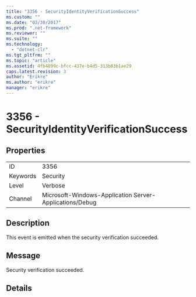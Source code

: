```yaml
---
title: "3356 - SecurityIdentityVerificationSuccess"
ms.custom: ""
ms.date: "03/30/2017"
ms.prod: ".net-framework"
ms.reviewer: ""
ms.suite: ""
ms.technology: 
  - "dotnet-clr"
ms.tgt_pltfrm: ""
ms.topic: "article"
ms.assetid: 4fb4899c-bfcc-437e-b4d5-313b83b1ae29
caps.latest.revision: 3
author: "Erikre"
ms.author: "erikre"
manager: "erikre"
---
```

# 3356 - SecurityIdentityVerificationSuccess
## Properties  
  
|||  
|-|-|  
|ID|3356|  
|Keywords|Security|  
|Level|Verbose|  
|Channel|Microsoft-Windows-Application Server-Applications/Debug|  
  
## Description  
 This event is emitted when the security verification succeeded.  
  
## Message  
 Security verification succeeded.  
  
## Details

